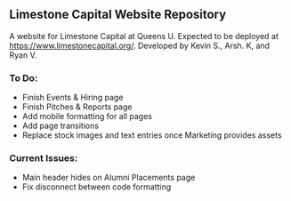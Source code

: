 ## Limestone Capital Website Repository

A website for Limestone Capital at Queens U. Expected to be deployed at https://www.limestonecapital.org/. Developed by Kevin S., Arsh. K, and Ryan V.

### To Do:

-   Finish Events & Hiring page
-   Finish Pitches & Reports page
-   Add mobile formatting for all pages
-   Add page transitions
-   Replace stock images and text entries once Marketing provides assets

### Current Issues:

-   Main header hides on Alumni Placements page
-   Fix disconnect between code formatting
